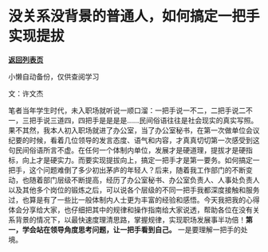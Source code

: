 # 没关系没背景的普通人，如何搞定一把手实现提拔

[**返回列表页**](/gzh/费曼的小茶馆)

小懒自动备份，仅供查阅学习

文：许文杰

笔者当年学生时代，未入职场就听说一顺口溜：一把手说一不二，二把手说二不一，三把手说三道四，四把手是是是是……民间俗语往往是社会现实的真实写照。果不其然，我本人初入职场就进了办公室，当了办公室秘书，在第一次做单位会议纪要的时候，看着几位领导的发言态度、语气和内容，才真真切切第一次感受到这句民间俗语所言不虚。在任何一个体制内单位，发展才是硬道理，提拔才是硬指标，向上才是硬实力。而要实现提拔向上，搞定一把手才是第一要务。如何搞定一把手，这个问题难倒了多少初出茅庐的年轻人？后来，随着我工作部门的不断变动，也随着部门层级不断提高，经历了办公室秘书、办公室负责人、人事处负责人以及其他多个岗位的锻炼之后，可以说各个层级的不同一把手我都深度接触和服务过，也算是有了一些比一般体制内人士更为丰富的经验和感悟。今天我把我的心得体会分享给大家，也仔细把其中的规律和操作指南给大家说透，帮助各位在没有关系背景的情况下，以最快速度理清思路，掌握规律，实现职场发展事半功倍！**第一，学会站在领导角度思考问题，让一把手看到自己。**
一是要理解一把手的处境。


